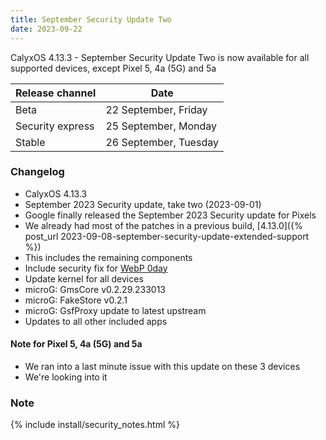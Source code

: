 ```yaml
---
title: September Security Update Two
date: 2023-09-22
---
```


CalyxOS 4.13.3 - September Security Update Two is now available for all supported devices, except Pixel 5, 4a (5G) and 5a

| Release channel  | Date   |
| ---------------- | ------ |
| Beta | 22 September, Friday |
| Security express | 25 September, Monday |
| Stable | 26 September, Tuesday |

### Changelog
* CalyxOS 4.13.3
* September 2023 Security update, take two (2023-09-01)
* Google finally released the September 2023 Security update for Pixels
* We already had most of the patches in a previous build, [4.13.0]({% post_url 2023-09-08-september-security-update-extended-support %})
* This includes the remaining components
* Include security fix for [WebP 0day](https://blog.isosceles.com/the-webp-0day/)
* Update kernel for all devices
* microG: GmsCore v0.2.29.233013
* microG: FakeStore v0.2.1
* microG: GsfProxy update to latest upstream
* Updates to all other included apps

#### Note for Pixel 5, 4a (5G) and 5a
* We ran into a last minute issue with this update on these 3 devices
* We're looking into it

### Note

{% include install/security_notes.html %}
